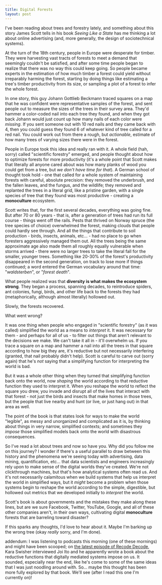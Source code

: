 ```yaml
---
title: Digital Forests
layout: post
---
```


I've been reading about trees and forestry lately, and something about this story James Scott tells in his book _Seeing Like a State_ has me thinking a lot about online advertising (and, more generally, the design of sociotechnical systems).

At the turn of the 18th century, people in Europe were desperate for timber. They were harvesting vast tracts of forests to meet a demand that seemingly couldn't be satisfied, and after some time people began to realize that there was no way this could keep going. So people became experts in the estimation of how much timber a forest could yield without irreparably harming the forest, starting by doing things like estimating a tree's timber productivity from its size, or sampling a plot of a forest to infer the whole forest.

In one story, this guy Johann Gottlieb Beckmann traced squares on a map that he was confident were representative samples of the forest, and sent people out to measure the sizes of the trees in their survey area. They'd hammer a color-coded nail into each tree they found, and when they got back Johann would just count up how many nails of each color were _missing_. If you sent someone out with 10 red nails and they came back with 4, then you could guess they found 6 of whatever kind of tree called for a red nail. You could work out from there a rough, but _actionable_, estimate of how many trees of varying sizes there were in the forest.

People in Europe took this idea and really ran with it. A whole field (hah, sorry) called "scientific forestry" emerged, and people thought about how to optimize forests for more productivity (it's a whole point that Scott makes that literally all anyone cared about was how many planks of wood you could get from a tree, but _we don't have time for that_). A German school of thought took hold - one that called for a whole system of maintaining forests with careful, absolute precision: they removed the underbrush, and the fallen leaves, and the fungus, and the wildlife; they removed and replanted the trees in a literal grid, like a pristine garden, with a single species of tree that they found was most productive - creating a **monoculture** ecosystem.

<!-- If you're really into nature, you might already notice what's wrong here: diversity is _kind of a big deal_ on Earth, and things tend to go wrong when we homogenize an ecosystem. -->

Scott writes that, for the first several decades, everything was going fine. But after 70 or 80 years - that is, after a generation of trees had run its full course - things went off the rails. Pests that thrived on Norway spruce (the tree species of choice) overwhelmed the forest, making clouds that people could hardly see through. And all the things that contribute to soil production - birds, insects, animals, etc... - had no place to go when foresters aggressively managed them out. All the trees being the same approximate age also made them all roughly equally vulnerable when storms arrived - there were no larger trees to take the literal fall for the smaller, younger trees. Something like 20-30% of the forest's productivity disappeared in the second generation, on track to lose more if things continued; a word entered the German vocabulary around that time: "_waldsterben_", or "_forest death_".

What people realized was that **diversity is what makes the ecosystem strong**. They began a process, spanning decades, to reintroduce spiders, ant colonies, fungi, birds, and other life back to the forests they had (metaphorically, although almost literally) hollowed out.

Slowly, the forests recovered.

What went wrong?

It was one thing when people who engaged in "scientific forestry" (as it was called) simplified the world as a means to _interpret_ it. It was necessary for them - and perhaps for all of us - to filter out things that aren't relevant to the decisions we make. We can't take it all in - it'll overwhelm us. If you trace a square on a map and hammer a nail into all the trees in that square according to how big they are, it's reductive but not necessarily interfering (granted, that nail probably didn't help). Scott is careful to carve out (sorry again) that he's _not_ saying that a simplifying function for interpreting the world is bad.

But it was a whole other thing when they turned that simplifying function back onto the world, now _shaping_ the world according to that reductive function they used to interpret it.
When you reshape the world to reflect the square you drew, you invade and disrupt all of the lives that interact with that forest - not just the birds and insects that make homes in those trees, but the people that live nearby and hunt (or live, or just hang out) in that area as well.

The point of the book is that states look for ways to make the world "legible", as messy and unorganized and complicated as it is, by thinking about things in very narrow, simplified contexts; and sometimes they _impose_ those simplified models back onto the world with disastrous consequences.

So I've read a lot about trees and now so have you. Why did you follow me on this journey? I wonder if there's a useful parallel to draw between this history and the phenomena we're seeing today with advertising, data mining, quantification, etc... that data scientists and engineers increasingly rely upon to make sense of the digital worlds they've created. We're not clickthrough machines, but that's how analytical systems often read us. And it's not necessarily calamitous when we build systems that help us interpret the world in simplified ways, but it _might_ become a problem when those systems begin to reshape the world according to the simple, digestible, but hollowed out metrics that we developed initially to _interpret_ the world.

Scott's book is about governments and the mistakes they make along these lines, but are we sure Facebook, Twitter, YouTube, Google, and all of these other companies aren't, in their own ways, cultivating digital **monoculture** forests that are barreling toward disaster?

If this sparks any thoughts, I'd love to hear about it. Maybe I'm barking up the wrong tree (okay _really_ sorry, and I'm done).


addendum: I was listening to podcasts this morning (one of these mornings) and might have been scooped; on [the latest episode of Recode Decode][rd], Kara Swisher interviewed Joi Ito and he apparently wrote a book about the reductive functions that digitally mediated systems impose on us. It sounded, especially near the end, like he's come to some of the same ideas that I was just noodling around with. So... maybe this thought has been more fully explored by that book. We'll see (after I read this one I'm currently on)!

[rd]: https://overcast.fm/+QLdueBi1w